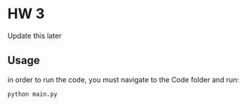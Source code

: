 # HW 3

Update this later

## Usage

in order to run the code, you must navigate to the Code folder and run:

```python
python main.py
```